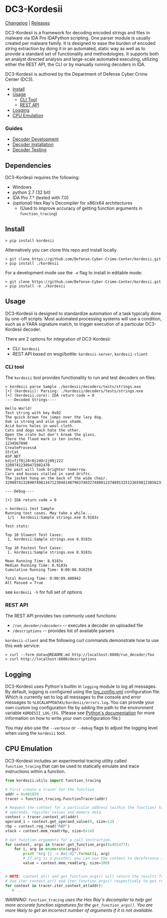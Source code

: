 # DC3-Kordesii
[Changelog](CHANGELOG.md) | [Releases](https://github.com/Defense-Cyber-Crime-Center/kordesii/releases)

DC3-Kordesii is a framework for decoding encoded strings and files in malware via IDA Pro IDAPython scripting. 
One parser module is usually created per malware family. 
It is designed to ease the burden of encoded string extraction by doing it in an automated, 
static way as well as to provide a standard set of functionality and methodologies. 
It supports both an analyst directed analysis and large-scale automated executing, 
utilizing either the REST API, the CLI or by manually running decoders in IDA. 

DC3-Kordesii is authored by the Department of Defense Cyber Crime Center (DC3).

- [Install](#install)
- [Usage](#usage)
    - [CLI Tool](#cli-tool)
    - [REST API](#rest-api)
- [Logging](#logging)
- [CPU Emulation](#cpu-emulation)

### Guides
- [Decoder Development](docs/DecoderDevelopment.md)
- [Decoder Installation](docs/DecoderInstallation.md)
- [Decoder Testing](docs/DecoderTesting.md)

## Dependencies
DC3-Kordesii requires the following:
- Windows
- python 2.7 (32 bit)
- IDA Pro 7.* (tested with 7.0)
- *(optional)* Hex Ray's Decompiler for x86/x64 architectures
    - (Used to improve accuracy of getting function arguments in `function_tracing`)

## Install
```console
> pip install kordesii
```

Alternatively you can clone this repo and install locally.
```console
> git clone https://github.com/Defense-Cyber-Crime-Center/kordesii.git
> pip install ./kordesii
```

For a development mode use the `-e` flag to install in editable mode:

```console
> git clone https://github.com/Defense-Cyber-Crime-Center/kordesii.git
> pip install -e ./kordesii
```

## Usage

DC3-Kordesii is designed to standardize automation of a task typically done by one-off scripts.
Most automated processing systems will use a condition, such as a YARA signature match, 
to trigger execution of a particular DC3-Kordesii decoder.

There are 2 options for integration of DC3-Kordesii:
- CLI: `kordesii`
- REST API based on wsgi/bottle: ```kordesii-server```, ```kordesii-client```

### CLI tool

The `kordesii` tool provides functionality to run and test decoders on files:

```console
> kordesii parse Sample ./kordesii/decoders/tests/strings.exe
[+] (kordesii): Parsing: ./kordesii/decoders/tests/strings.exe
[+] (kordesii.core): IDA return code = 0
----Decoded Strings----

Hello World!
Test string with key 0x02
The quick brown fox jumps over the lazy dog.
Oak is strong and also gives shade.
Acid burns holes in wool cloth.
Cats and dogs each hate the other.
Open the crate but don't break the glass.
There the flood mark is ten inches.
1234567890
CreateProcessA
StrCat
ASP.NET
kdjsfjf0j24r0j240r2j09j222
32897412389471982470
The past will look brighter tomorrow.
Cars and busses stalled in sand drifts.
The jacket hung on the back of the wide chair.
32908741328907498134712304814879837483274809123748913251236598123056231895712

----Debug----

[+] IDA return code = 0

> kordesii test Sample
Running test cases. May take a while...
 1/1 - kordesii:Sample strings.exe 8.9183s

Test stats:

Top 10 Slowest Test Cases:
 1. kordesii:Sample strings.exe 8.9183s

Top 10 Fastest Test Cases:
 1. kordesii:Sample strings.exe 8.9183s

Mean Running Time: 8.9183s
Median Running Time: 8.9183s
Cumulative Running Time: 0:00:08.918259

Total Running Time: 0:00:09.480942
All Passed = True
```

see ```kordesii -h``` for full set of options

### REST API

The REST API provides two commonly used functions:

* ```/run_decoder/<decoder>``` -- executes a decoder on uploaded file
* ```/descriptions``` -- provides list of available parsers

`kordesii-client` and the following curl commands demonstrate how to use this web service:
```console
> curl --form data=@README.md http://localhost:8080/run_decoder/foo
> curl http://localhost:8080/descriptions
```


## Logging
DC3-Kordesii uses Python's builtin in `logging` module to log all messages.
By default, logging is configured using the [log_config.yml](kordesii/config/log_config.yml) configuration
file. Which is currently set to log all messages to the console and error messages to `%LOCALAPPDATA%/kordesii/errors.log`. 
You can provide your own custom log configuration file by adding the path
to the environment variable `KORDESII_LOG_CFG`. (Please see [Python's documentation](http://docs.python.org/dev/library/logging.config.html) for more information on how to write your own configuration file.)

You may also use the `--verbose` or `--debug` flags to adjust the logging level when using the `kordesii` tool.


## CPU Emulation
DC3-Kordesii includes an experimental tracing utility called `function_tracing` that can be used to statically emulate
and trace instructions within a function.

```python
from kordesii.utils import function_tracing

# First create a tracer for the function
addr = 0x401839
tracer = function_tracing.FunctionTracer(addr)

# Request the context for a particular address (within the function) to retreive
# operands, register values and memory data.
context = tracer.context_at(addr)
operand_1 = context.get_operand_value(0, size=12)
rbp = context.reg_read("RBP")
stack = context.mem_read(rbp, size=0x14)

# Get function arguments for a call instruction.
for context, args in tracer.get_function_args(0x40147f):
    for i, arg in enumerate(args):
        print "Arg {} -> 0x{:X}".format(i, arg)
        # If arg is a pointer, you can use the context to dereference it.
        value = context.mem_read(arg, size=100)


# NOTE: context_at() and get_function_args() will return the results for the first code path.
# Use iter_context_at() and iter_function_args() respectively to get results for all possible paths.
for context in tracer.iter_context_at(addr):
   # ...
```

*WARNING: `function_tracing` uses the Hex Ray's decompiler to help get more accurate function signatures for the `get_function_args()`.
You are more likely to get an incorrect number of arguments if it is not available.*
